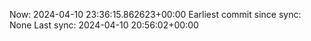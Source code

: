 Now: 2024-04-10 23:36:15.862623+00:00 Earliest commit since sync: None Last sync: 2024-04-10 20:56:02+00:00
